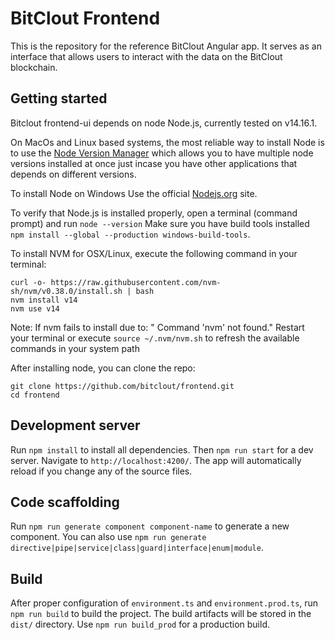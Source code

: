 # BitClout Frontend

This is the repository for the reference BitClout Angular app. It serves as an
interface that allows users to interact with the data on the BitClout blockchain.
## Getting started
Bitclout frontend-ui depends on node Node.js, currently tested on v14.16.1.

On MacOs  and Linux based systems, the most reliable way to install Node is to use the [Node Version Manager](https://github.com/nvm-sh/nvm) which allows you to have multiple node versions installed at once just incase you have other applications that depends on different versions.

To install Node on Windows Use the official [Nodejs.org](https://nodejs.org/en/download/) site.

To verify that Node.js is installed properly, open a terminal (command prompt) and run ```node --version```
Make sure you have build tools installed 
```npm install --global --production windows-build-tools```.


To install NVM for OSX/Linux, execute the following command in your terminal:

```
curl -o- https://raw.githubusercontent.com/nvm-sh/nvm/v0.38.0/install.sh | bash
nvm install v14
nvm use v14
```
Note: If nvm fails to install due to: " Command 'nvm' not found." 
Restart your terminal or execute `source ~/.nvm/nvm.sh` to refresh the available commands in your system path




After installing node, you can clone the repo:

```
git clone https://github.com/bitclout/frontend.git
cd frontend
```

## Development server

Run `npm install` to install all dependencies. Then `npm run start` for a dev server. Navigate to `http://localhost:4200/`. The app will automatically reload if you change any of the source files.

## Code scaffolding

Run `npm run generate component component-name` to generate a new component. You can also use `npm run generate directive|pipe|service|class|guard|interface|enum|module`.

## Build

After proper configuration of `environment.ts` and `environment.prod.ts`, run `npm run build` to build the project. The build artifacts will be stored in the `dist/` directory. Use `npm run build_prod` for a production build.
